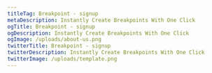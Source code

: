 ```yaml
---
titleTag: Breakpoint - signup
metaDescription: Instantly Create Breakpoints With One Click
ogTitle: Breakpoint - signup
ogDescription: Instantly Create Breakpoints With One Click
ogImage: /uploads/about-us.png
twitterTitle: Breakpoint - signup
twitterDescription: Instantly Create Breakpoints With One Click
twitterImage: /uploads/template.png
---
```

